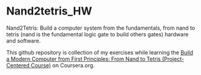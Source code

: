 # Nand2tetris_HW
Nand2Tetris: Build a computer system from the fundamentals, from nand to tetris (nand is the fundamental logic gate to build others gates) hardware and software.<br/>

This github repository is collection of my  exercises  while learning the [Build a Modern Computer from First Principles: From Nand to Tetris (Project-Centered Course)](https://www.coursera.org/learn/build-a-computer) on Coursera.org.
